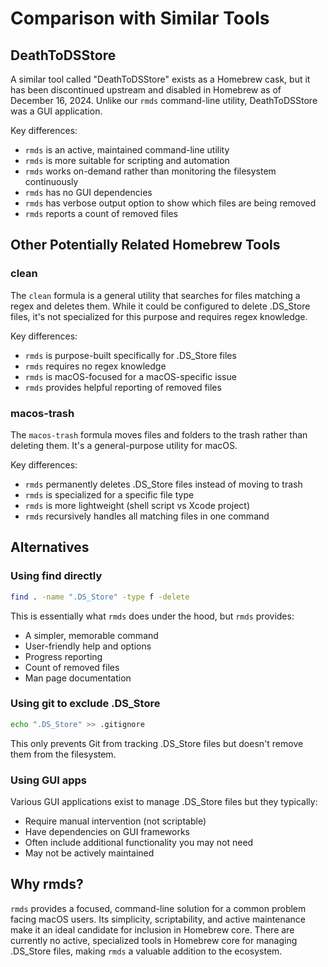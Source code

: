 # Comparison with Similar Tools

## DeathToDSStore

A similar tool called "DeathToDSStore" exists as a Homebrew cask, but it has been discontinued upstream and disabled in Homebrew as of December 16, 2024. Unlike our `rmds` command-line utility, DeathToDSStore was a GUI application.

Key differences:
- `rmds` is an active, maintained command-line utility
- `rmds` is more suitable for scripting and automation
- `rmds` works on-demand rather than monitoring the filesystem continuously
- `rmds` has no GUI dependencies
- `rmds` has verbose output option to show which files are being removed
- `rmds` reports a count of removed files

## Other Potentially Related Homebrew Tools

### clean
The `clean` formula is a general utility that searches for files matching a regex and deletes them. While it could be configured to delete .DS_Store files, it's not specialized for this purpose and requires regex knowledge.

Key differences:
- `rmds` is purpose-built specifically for .DS_Store files
- `rmds` requires no regex knowledge
- `rmds` is macOS-focused for a macOS-specific issue
- `rmds` provides helpful reporting of removed files

### macos-trash
The `macos-trash` formula moves files and folders to the trash rather than deleting them. It's a general-purpose utility for macOS.

Key differences:
- `rmds` permanently deletes .DS_Store files instead of moving to trash
- `rmds` is specialized for a specific file type
- `rmds` is more lightweight (shell script vs Xcode project)
- `rmds` recursively handles all matching files in one command

## Alternatives

### Using find directly
```bash
find . -name ".DS_Store" -type f -delete
```
This is essentially what `rmds` does under the hood, but `rmds` provides:
- A simpler, memorable command
- User-friendly help and options
- Progress reporting
- Count of removed files
- Man page documentation

### Using git to exclude .DS_Store
```bash
echo ".DS_Store" >> .gitignore
```
This only prevents Git from tracking .DS_Store files but doesn't remove them from the filesystem.

### Using GUI apps
Various GUI applications exist to manage .DS_Store files but they typically:
- Require manual intervention (not scriptable)
- Have dependencies on GUI frameworks
- Often include additional functionality you may not need
- May not be actively maintained

## Why rmds?

`rmds` provides a focused, command-line solution for a common problem facing macOS users. Its simplicity, scriptability, and active maintenance make it an ideal candidate for inclusion in Homebrew core. There are currently no active, specialized tools in Homebrew core for managing .DS_Store files, making `rmds` a valuable addition to the ecosystem.